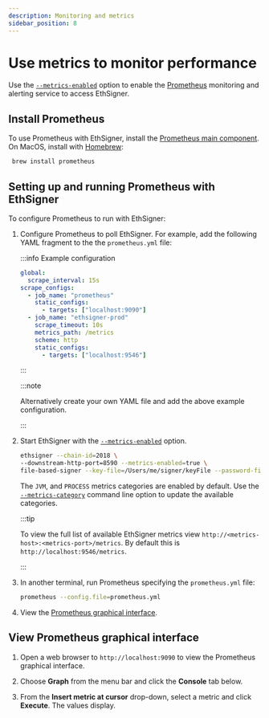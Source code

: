 ```yaml
---
description: Monitoring and metrics
sidebar_position: 8
---
```


# Use metrics to monitor performance

Use the [`--metrics-enabled`](../Reference/CLI/CLI-Syntax.md#metrics-enabled) option to enable the [Prometheus](https://prometheus.io/) monitoring and alerting service to access EthSigner.

## Install Prometheus

To use Prometheus with EthSigner, install the [Prometheus main component](https://prometheus.io/download/). On MacOS, install with [Homebrew](https://formulae.brew.sh/formula/prometheus):

```bash
 brew install prometheus
```

## Setting up and running Prometheus with EthSigner

To configure Prometheus to run with EthSigner:

1. Configure Prometheus to poll EthSigner. For example, add the following YAML fragment to the the `prometheus.yml` file:

    :::info Example configuration

    ```yml
    global:
      scrape_interval: 15s
    scrape_configs:
      - job_name: "prometheus"
        static_configs:
          - targets: ["localhost:9090"]
      - job_name: "ethsigner-prod"
        scrape_timeout: 10s
        metrics_path: /metrics
        scheme: http
        static_configs:
          - targets: ["localhost:9546"]
    ```

    :::

    :::note

    Alternatively create your own YAML file and add the above example configuration.

    :::

1. Start EthSigner with the [`--metrics-enabled`](../Reference/CLI/CLI-Syntax.md#metrics-enabled) option.

   ```bash
   ethsigner --chain-id=2018 \
   --downstream-http-port=8590 --metrics-enabled=true \
   file-based-signer --key-file=/Users/me/signer/keyFile --password-file=/Users/me/signer/passwordFile
   ```

   The `JVM`, and `PROCESS` metrics categories are enabled by default. Use the [`--metrics-category`](../Reference/CLI/CLI-Syntax.md#metrics-category) command line option to update the available categories.

   :::tip

   To view the full list of available EthSigner metrics view `http://<metrics-host>:<metrics-port>/metrics`. By default this is `http://localhost:9546/metrics`.

   :::

1. In another terminal, run Prometheus specifying the `prometheus.yml` file:

   ```bash
   prometheus --config.file=prometheus.yml
   ```

1. View the [Prometheus graphical interface](#view-prometheus-graphical-interface).

## View Prometheus graphical interface

1. Open a web browser to `http://localhost:9090` to view the Prometheus graphical interface.

1. Choose **Graph** from the menu bar and click the **Console** tab below.

1. From the **Insert metric at cursor** drop-down, select a metric and click **Execute**. The values display.
